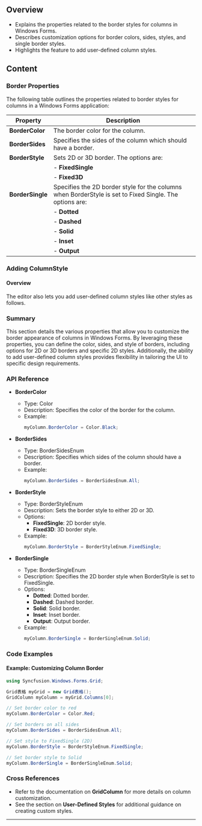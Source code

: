 <!--
source: image
domain: syncfusion-sdk
task: pdf-ocr-to-markdown
language: en (keep original; do not translate)
source_filename: page_1307.jpeg
document_name: tools
page_number: 1307
page_id: tools#page_1307
product: Syncfusion Winforms
version: 11.4.0.26
timestamp: 2025-08-09T08:42:00Z
fidelity: lossless
-->

## Overview

- Explains the properties related to the border styles for columns in Windows Forms.
- Describes customization options for border colors, sides, styles, and single border styles.
- Highlights the feature to add user-defined column styles.

## Content

### Border Properties

The following table outlines the properties related to border styles for columns in a Windows Forms application:

| Property        | Description                                                                 |
|------------------|-----------------------------------------------------------------------------|
| **BorderColor** | The border color for the column.                                            |
| **BorderSides** | Specifies the sides of the column which should have a border.            |
| **BorderStyle** | Sets 2D or 3D border. The options are:                                    |
|                  | - **FixedSingle**                                                          |
|                  | - **Fixed3D**                                                              |
| **BorderSingle** | Specifies the 2D border style for the columns when BorderStyle is set to Fixed Single. The options are: |
|                  | - **Dotted**                                                               |
|                  | - **Dashed**                                                               |
|                  | - **Solid**                                                                |
|                  | - **Inset**                                                                |
|                  | - **Output**                                                               |

### Adding ColumnStyle

#### Overview
The editor also lets you add user-defined column styles like other styles as follows.

### Summary

This section details the various properties that allow you to customize the border appearance of columns in Windows Forms. By leveraging these properties, you can define the color, sides, and style of borders, including options for 2D or 3D borders and specific 2D styles. Additionally, the ability to add user-defined column styles provides flexibility in tailoring the UI to specific design requirements.

### API Reference

- **BorderColor**
  - Type: Color
  - Description: Specifies the color of the border for the column.
  - Example:
    ```csharp
    myColumn.BorderColor = Color.Black;
    ```

- **BorderSides**
  - Type: BorderSidesEnum
  - Description: Specifies which sides of the column should have a border.
  - Example:
    ```csharp
    myColumn.BorderSides = BorderSidesEnum.All;
    ```

- **BorderStyle**
  - Type: BorderStyleEnum
  - Description: Sets the border style to either 2D or 3D.
  - Options:
    - **FixedSingle**: 2D border style.
    - **Fixed3D**: 3D border style.
  - Example:
    ```csharp
    myColumn.BorderStyle = BorderStyleEnum.FixedSingle;
    ```

- **BorderSingle**
  - Type: BorderSingleEnum
  - Description: Specifies the 2D border style when BorderStyle is set to FixedSingle.
  - Options:
    - **Dotted**: Dotted border.
    - **Dashed**: Dashed border.
    - **Solid**: Solid border.
    - **Inset**: Inset border.
    - **Output**: Output border.
  - Example:
    ```csharp
    myColumn.BorderSingle = BorderSingleEnum.Solid;
    ```

### Code Examples

#### Example: Customizing Column Border

```csharp
using Syncfusion.Windows.Forms.Grid;

Grid表格 myGrid = new Grid表格();
GridColumn myColumn = myGrid.Columns[0];

// Set border color to red
myColumn.BorderColor = Color.Red;

// Set borders on all sides
myColumn.BorderSides = BorderSidesEnum.All;

// Set style to FixedSingle (2D)
myColumn.BorderStyle = BorderStyleEnum.FixedSingle;

// Set border style to Solid
myColumn.BorderSingle = BorderSingleEnum.Solid;
```

### Cross References

- Refer to the documentation on **GridColumn** for more details on column customization.
- See the section on **User-Defined Styles** for additional guidance on creating custom styles.

---

<!-- tags: [syncfusion, windowsforms, columns, borderstyle, customstyles] keywords: [bordercolor, bordersides, fixedsingle, fixed3d, dotted, dashed, solid, inset, outset, userdefinedstyles] -->